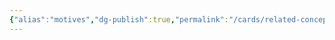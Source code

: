 ```yaml
---
{"alias":"motives","dg-publish":true,"permalink":"/cards/related-concepts-and-theories/motive/","dgPassFrontmatter":true,"created":"2023-01-18T14:43:56.562+01:00","updated":"2023-01-18T14:44:10.725+01:00"}
---
```



